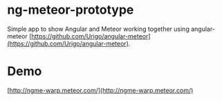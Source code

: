 # ng-meteor-prototype

Simple app to show Angular and Meteor working together using angular-meteor [https://github.com/Urigo/angular-meteor](https://github.com/Urigo/angular-meteor).

# Demo

[http://ngme-warp.meteor.com/](http://ngme-warp.meteor.com/)
